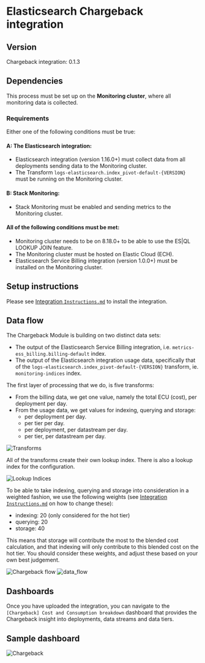 # Elasticsearch Chargeback integration

## Version

Chargeback integration: 0.1.3

## Dependencies

This process must be set up on the **Monitoring cluster**, where all monitoring data is collected.

### Requirements

Either one of the following conditions must be true:

#### A: The Elasticsearch integration: 
- Elasticsearch integration (version 1.16.0+) must collect data from all deployments sending data to the Monitoring cluster.
- The Transform `logs-elasticsearch.index_pivot-default-{VERSION}` must be running on the Monitoring cluster.

#### B: Stack Monitoring:
- Stack Monitoring must be enabled and sending metrics to the Monitoring cluster.

#### All of the following conditions must be met:
- Monitoring cluster needs to be on 8.18.0+ to be able to use the ES|QL LOOKUP JOIN feature.
- The Monitoring cluster must be hosted on Elastic Cloud (ECH).
- Elasticsearch Service Billing integration (version 1.0.0+) must be installed on the Monitoring cluster.

## Setup instructions

Please see [Integration `Instructions.md`](Instructions.md) to install the integration.

## Data flow

The Chargeback Module is building on two distinct data sets: 
- The output of the Elasticsearch Service Billing integration, i.e. `metrics-ess_billing.billing-default` index.
- The output of the Elasticsearch integration usage data, specifically that of the `logs-elasticsearch.index_pivot-default-{VERSION}` transform, ie. `monitoring-indices` index.

The first layer of processing that we do, is five transforms: 

- From the billing data, we get one value, namely the total ECU (cost), per deployment per day.
- From the usage data, we get values for indexing, querying and storage:
    - per deployment per day.
    - per tier per day.
    - per deployment, per datastream per day.
    - per tier, per datastream per day.

![Transforms](assets/img/Transforms.png)

All of the transforms create their own lookup index. There is also a lookup index for the configuration.

![Lookup Indices](assets/img/LookupIndices.png)

To be able to take indexing, querying and storage into consideration in a weighted fashion, we use the following weights (see  [Integration `Instructions.md`](Instructions.md) on how to change these):
- indexing: 20 (only considered for the hot tier)
- querying: 20
- storage: 40

This means that storage will contribute the most to the blended cost calculation, and that indexing will only contribute to this blended cost on the hot tier. You should consider these weights, and adjust these based on your own best judgement. 

![Chargeback flow](assets/img/ChargebackFlow.png)
![data_flow](assets/img/data_flow.png)

## Dashboards

Once you have uploaded the integration, you can navigate to the `[Chargeback] Cost and Consumption breakdown` dashboard that provides the Chargeback insight into deployments, data streams and data tiers.

## Sample dashboard

![Chargeback](<assets/img/[Chargeback] Cost and Consumption breakdown.png>)